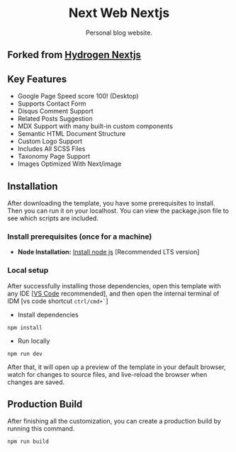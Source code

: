<h1 align=center>Next Web Nextjs</h1>
<p align=center>Personal blog website.</p>
<h2>Forked from <a href='https://github.com/statichunt/hydrogen-nextjs'>Hydrogen Nextjs</a></h2>

## Key Features

- Google Page Speed score 100! (Desktop)
- Supports Contact Form
- Disqus Comment Support
- Related Posts Suggestion
- MDX Support with many built-in custom components
- Semantic HTML Document Structure
- Custom Logo Support
- Includes All SCSS Files
- Taxonomy Page Support
- Images Optimized With Next/image

<!-- installation -->

## Installation

After downloading the template, you have some prerequisites to install. Then you can run it on your localhost. You can view the package.json file to see which scripts are included.

### Install prerequisites (once for a machine)

- **Node Installation:** [Install node js](https://nodejs.org/en/download/) [Recommended LTS version]

### Local setup

After successfully installing those dependencies, open this template with any IDE [[VS Code](https://code.visualstudio.com/) recommended], and then open the internal terminal of IDM [vs code shortcut <code>ctrl/cmd+\`</code>]

- Install dependencies

```
npm install
```

- Run locally

```
npm run dev
```

After that, it will open up a preview of the template in your default browser, watch for changes to source files, and live-reload the browser when changes are saved.

## Production Build

After finishing all the customization, you can create a production build by running this command.

```
npm run build
```
